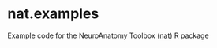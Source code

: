 nat.examples
============

Example code for the NeuroAnatomy Toolbox ([nat](https://github.com/jefferis/nat)) R package
